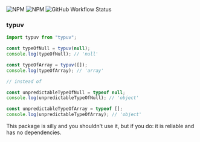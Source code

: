 ![NPM](https://img.shields.io/npm/l/typuv)
![NPM](https://img.shields.io/npm/v/typuv)
![GitHub Workflow Status](https://github.com/johnstonmatt/typuv/actions/workflows/typuv.yml/badge.svg?branch=main)

### typuv

```js
import typuv from "typuv";

const typeOfNull = typuv(null);
console.log(typeOfNull); // 'null'

const typeOfArray = typuv([]);
console.log(typeOfArray); // 'array'

// instead of

const unpredictableTypeOfNull = typeof null;
console.log(unpredictableTypeOfNull); // 'object'

const unpredictableTypeOfArray = typeof [];
console.log(unpredictableTypeOfArray); // 'object'
```

This package is silly and you shouldn't use it, but if you do: it is reliable
and has no dependencies.

